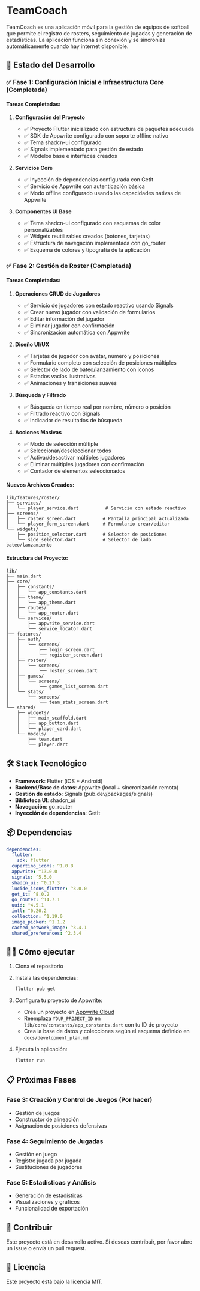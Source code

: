 # TeamCoach

TeamCoach es una aplicación móvil para la gestión de equipos de softball que permite el registro de rosters, seguimiento de jugadas y generación de estadísticas. La aplicación funciona sin conexión y se sincroniza automáticamente cuando hay internet disponible.

## 🚀 Estado del Desarrollo

### ✅ Fase 1: Configuración Inicial e Infraestructura Core (Completada)

#### Tareas Completadas:

1. **Configuración del Proyecto**
   - ✅ Proyecto Flutter inicializado con estructura de paquetes adecuada
   - ✅ SDK de Appwrite configurado con soporte offline nativo
   - ✅ Tema shadcn-ui configurado
   - ✅ Signals implementado para gestión de estado
   - ✅ Modelos base e interfaces creados

2. **Servicios Core**
   - ✅ Inyección de dependencias configurada con GetIt
   - ✅ Servicio de Appwrite con autenticación básica
   - ✅ Modo offline configurado usando las capacidades nativas de Appwrite

3. **Componentes UI Base**
   - ✅ Tema shadcn-ui configurado con esquemas de color personalizables
   - ✅ Widgets reutilizables creados (botones, tarjetas)
   - ✅ Estructura de navegación implementada con go_router
   - ✅ Esquema de colores y tipografía de la aplicación

### ✅ Fase 2: Gestión de Roster (Completada)

#### Tareas Completadas:

1. **Operaciones CRUD de Jugadores**
   - ✅ Servicio de jugadores con estado reactivo usando Signals
   - ✅ Crear nuevo jugador con validación de formularios
   - ✅ Editar información del jugador
   - ✅ Eliminar jugador con confirmación
   - ✅ Sincronización automática con Appwrite

2. **Diseño UI/UX**
   - ✅ Tarjetas de jugador con avatar, número y posiciones
   - ✅ Formulario completo con selección de posiciones múltiples
   - ✅ Selector de lado de bateo/lanzamiento con iconos
   - ✅ Estados vacíos ilustrativos
   - ✅ Animaciones y transiciones suaves

3. **Búsqueda y Filtrado**
   - ✅ Búsqueda en tiempo real por nombre, número o posición
   - ✅ Filtrado reactivo con Signals
   - ✅ Indicador de resultados de búsqueda

4. **Acciones Masivas**
   - ✅ Modo de selección múltiple
   - ✅ Seleccionar/deseleccionar todos
   - ✅ Activar/desactivar múltiples jugadores
   - ✅ Eliminar múltiples jugadores con confirmación
   - ✅ Contador de elementos seleccionados

#### Nuevos Archivos Creados:
```
lib/features/roster/
├── services/
│   └── player_service.dart          # Servicio con estado reactivo
├── screens/
│   ├── roster_screen.dart          # Pantalla principal actualizada
│   └── player_form_screen.dart     # Formulario crear/editar
└── widgets/
    ├── position_selector.dart      # Selector de posiciones
    └── side_selector.dart          # Selector de lado bateo/lanzamiento
```

#### Estructura del Proyecto:
```
lib/
├── main.dart
├── core/
│   ├── constants/
│   │   └── app_constants.dart
│   ├── theme/
│   │   └── app_theme.dart
│   ├── routes/
│   │   └── app_router.dart
│   └── services/
│       ├── appwrite_service.dart
│       └── service_locator.dart
├── features/
│   ├── auth/
│   │   └── screens/
│   │       ├── login_screen.dart
│   │       └── register_screen.dart
│   ├── roster/
│   │   └── screens/
│   │       └── roster_screen.dart
│   ├── games/
│   │   └── screens/
│   │       └── games_list_screen.dart
│   └── stats/
│       └── screens/
│           └── team_stats_screen.dart
└── shared/
    ├── widgets/
    │   ├── main_scaffold.dart
    │   ├── app_button.dart
    │   └── player_card.dart
    └── models/
        ├── team.dart
        └── player.dart
```

## 🛠️ Stack Tecnológico

- **Framework**: Flutter (iOS + Android)
- **Backend/Base de datos**: Appwrite (local + sincronización remota)
- **Gestión de estado**: Signals (pub.dev/packages/signals)
- **Biblioteca UI**: shadcn_ui
- **Navegación**: go_router
- **Inyección de dependencias**: GetIt

## 📦 Dependencias

```yaml
dependencies:
  flutter:
    sdk: flutter
  cupertino_icons: ^1.0.8
  appwrite: ^13.0.0
  signals: ^5.5.0
  shadcn_ui: ^0.27.3
  lucide_icons_flutter: ^3.0.0
  get_it: ^8.0.2
  go_router: ^14.7.1
  uuid: ^4.5.1
  intl: ^0.20.2
  collection: ^1.19.0
  image_picker: ^1.1.2
  cached_network_image: ^3.4.1
  shared_preferences: ^2.3.4
```

## 🏃‍♂️ Cómo ejecutar

1. Clona el repositorio
2. Instala las dependencias:
   ```bash
   flutter pub get
   ```
3. Configura tu proyecto de Appwrite:
   - Crea un proyecto en [Appwrite Cloud](https://cloud.appwrite.io)
   - Reemplaza `YOUR_PROJECT_ID` en `lib/core/constants/app_constants.dart` con tu ID de proyecto
   - Crea la base de datos y colecciones según el esquema definido en `docs/development_plan.md`

4. Ejecuta la aplicación:
   ```bash
   flutter run
   ```

## 📋 Próximas Fases

### Fase 3: Creación y Control de Juegos (Por hacer)
- Gestión de juegos
- Constructor de alineación
- Asignación de posiciones defensivas

### Fase 4: Seguimiento de Jugadas
- Gestión en juego
- Registro jugada por jugada
- Sustituciones de jugadores

### Fase 5: Estadísticas y Análisis
- Generación de estadísticas
- Visualizaciones y gráficos
- Funcionalidad de exportación

## 🤝 Contribuir

Este proyecto está en desarrollo activo. Si deseas contribuir, por favor abre un issue o envía un pull request.

## 📄 Licencia

Este proyecto está bajo la licencia MIT.
